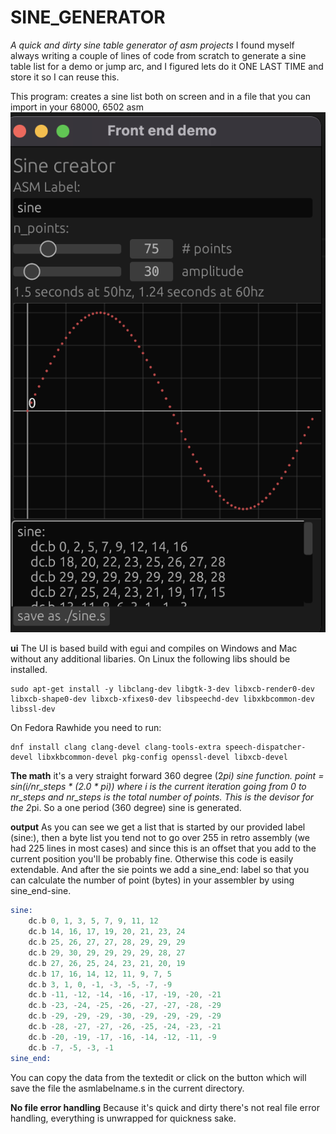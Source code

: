# SINE_GENERATOR

*A quick and dirty sine table generator of asm projects*
I found myself always writing a couple of lines of code from scratch to generate a sine table list for a demo or jump arc, and I figured lets do it ONE LAST TIME and store it so I can reuse this.

This program: creates a sine list both on screen and in a file that you can import in your 68000, 6502 asm
![alt text](https://github.com/rdoetjes/sine_generator/blob/main/image.png?raw=true)

**ui**
The UI is based build with egui and compiles on Windows and Mac without any additional libaries.
On Linux the following libs should be installed.
```shell
sudo apt-get install -y libclang-dev libgtk-3-dev libxcb-render0-dev libxcb-shape0-dev libxcb-xfixes0-dev libspeechd-dev libxkbcommon-dev libssl-dev
```
On Fedora Rawhide you need to run:
```shell
dnf install clang clang-devel clang-tools-extra speech-dispatcher-devel libxkbcommon-devel pkg-config openssl-devel libxcb-devel
```

**The math**
it's a very straight forward 360 degree (2*pi) sine function.
point = sin(i/nr_steps * (2.0 * pi)) where i is the current iteration going from 0 to nr_steps and nr_steps is the total number of points. This is the devisor for the 2*pi.
So a one period (360 degree) sine is generated.

**output**
As you can see we get a list that is started by our provided label (sine:), then a byte list you tend not to go over 255 in retro assembly (we had 225 lines in most cases) and since this is an offset that you add to the current position you'll be probably fine. Otherwise this code is easily extendable.
And after the sie points we add a sine_end: label so that you can calculate the number of point (bytes) in your assembler by using sine_end-sine.

```asm
sine:
    dc.b 0, 1, 3, 5, 7, 9, 11, 12
    dc.b 14, 16, 17, 19, 20, 21, 23, 24
    dc.b 25, 26, 27, 27, 28, 29, 29, 29
    dc.b 29, 30, 29, 29, 29, 29, 28, 27
    dc.b 27, 26, 25, 24, 23, 21, 20, 19
    dc.b 17, 16, 14, 12, 11, 9, 7, 5
    dc.b 3, 1, 0, -1, -3, -5, -7, -9
    dc.b -11, -12, -14, -16, -17, -19, -20, -21
    dc.b -23, -24, -25, -26, -27, -27, -28, -29
    dc.b -29, -29, -29, -30, -29, -29, -29, -29
    dc.b -28, -27, -27, -26, -25, -24, -23, -21
    dc.b -20, -19, -17, -16, -14, -12, -11, -9
    dc.b -7, -5, -3, -1
sine_end:
```
You can copy the data from the textedit or click on the button which will save the file the asmlabelname.s in the current directory.

**No file error handling**
Because it's quick and dirty there's not real file error handling, everything is unwrapped for quickness sake.